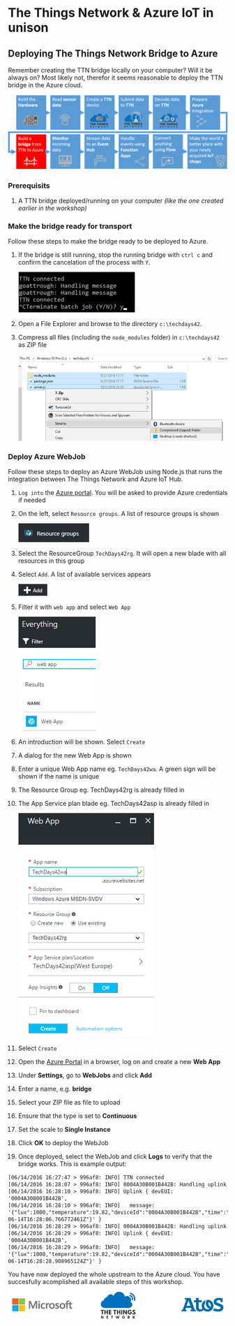 # The Things Network & Azure IoT in unison
## Deploying The Things Network Bridge to Azure

Remember creating the TTN bridge locally on your computer? Will it be always on? Most likely not, therefor it seems reasonable to deploy the TTN bridge in the Azure cloud.

![Build a bridge from TTN to Azure](img/msft/Picture08-build-a-bridge-frm-ttn-to-azure.png)

### Prerequisits

1. A TTN bridge deployed/running on your computer _(like the one created earlier in the workshop)_

### Make the bridge ready for transport

Follow these steps to make the bridge ready to be deployed to Azure.

1. If the bridge is still running, stop the running bridge with `ctrl c` and confirm the cancelation of the process with `Y`.
    
    ![Canceling the running bridge](img/bridge-cancelation.png)

2. Open a File Explorer and browse to the directory `c:\techdays42`.
3. Compress all files (including the `node_modules` folder) in `c:\techdays42` as ZIP file
    
    ![Zipping all files](img/zipping-all-files.png)


### Deploy Azure WebJob

Follow these steps to deploy an Azure WebJob using Node.js that runs the integration between The Things Network and Azure IoT Hub.

1. `Log into` the [Azure portal](https://portal.azure.com/). You will be asked to provide Azure credentials if needed
2. On the left, select `Resource groups`. A list of resource groups is shown

    ![alt tag](img/azure-resource-groups.png)

3. Select the ResourceGroup `TechDays42rg`. It will open a new blade with all resources in this group

4. Select `Add`. A list of available services appears

    ![alt tag](img/azure-portal-add.png)

5. Filter it with `web app` and select `Web App`

    ![alt tag](img/azure-filter-web-app.png)

6. An introduction will be shown. Select `Create`
7. A dialog for the new Web App is shown
8. Enter a unique Web App name eg. `TechDays42wa`. A green sign will be shown if the name is unique
9. The Resource Group eg. TechDays42rg is already filled in
10. The App Service plan blade eg. TechDays42asp is already filled in 

    ![alt tag](img/azure-web-app-create.png)

11. Select `Create`

4. Open the [Azure Portal](https://portal.azure.com) in a browser, log on and create a new **Web App**
5. Under **Settings**, go to **WebJobs** and click **Add**
6. Enter a name, e.g. **bridge**
7. Select your ZIP file as file to upload
8. Ensure that the type is set to **Continuous**
9. Set the scale to **Single Instance**
10. Click **OK** to deploy the WebJob
11. Once deployed, select the WebJob and click **Logs** to verify that the bridge works. This is example output:
```
[06/14/2016 16:27:47 > 996af8: INFO] TTN connected
[06/14/2016 16:28:07 > 996af8: INFO] 0004A30B001B442B: Handling uplink
[06/14/2016 16:28:10 > 996af8: INFO] Uplink { devEUI: '0004A30B001B442B',
[06/14/2016 16:28:10 > 996af8: INFO]   message: '{"lux":1000,"temperature":19.82,"deviceId":"0004A30B001B442B","time":"2016-06-14T16:28:06.766772461Z"}' }
[06/14/2016 16:28:29 > 996af8: INFO] 0004A30B001B442B: Handling uplink
[06/14/2016 16:28:29 > 996af8: INFO] Uplink { devEUI: '0004A30B001B442B',
[06/14/2016 16:28:29 > 996af8: INFO]   message: '{"lux":1000,"temperature":19.82,"deviceId":"0004A30B001B442B","time":"2016-06-14T16:28:28.908965124Z"}' }
```

You have now deployed the whole upstream to the Azure cloud. You have succesfully acomplished all available steps of this workshop.

![Workshop provided by Microsoft, The Things Network and Atos](img/logos/microsoft-ttn-atos.png)